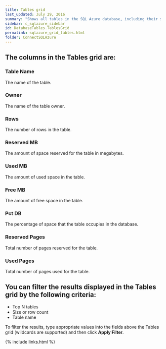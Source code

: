 ```yaml
---
title: Tables grid
last_updated: July 29, 2016
summary: "Shows all tables in the SQL Azure database, including their size, number of rows, and free space."
sidebar: c_sqlazure_sidebar
id: DatabaseTables.TablesGrid
permalink: sqlazure_grid_tables.html
folder: ConnectSQLAzure
---
```


## The columns in the Tables grid are:

### Table Name

The name of the table.

### Owner

The name of the table owner.

### Rows

The number of rows in the table.

### Reserved MB

The amount of space reserved for the table in megabytes.

### Used MB

The amount of used space in the table.

### Free MB

The amount of free space in the table.

### Pct DB

The percentage of space that the table occupies in the database.

### Reserved Pages

Total number of pages reserved for the table.

### Used Pages

Total number of pages used for the table.


## You can filter the results displayed in the Tables grid by the following criteria:

* Top N tables
* Size or row count
* Table name

To filter the results, type appropriate values into the fields above the Tables grid (wildcards are supported) and then click **Apply Filter**.


{% include links.html %}
